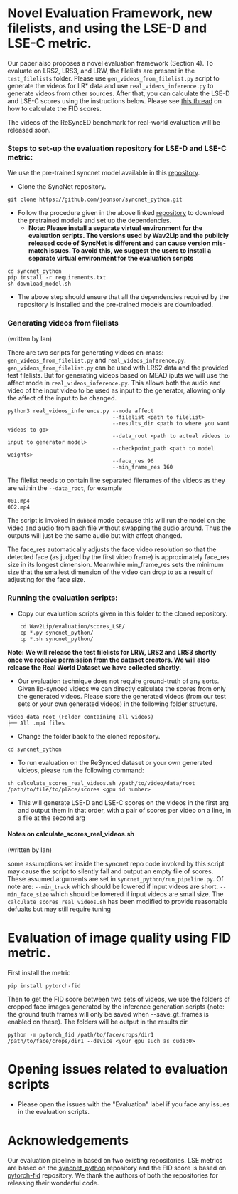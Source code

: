 # Novel Evaluation Framework, new filelists, and using the LSE-D and LSE-C metric.

Our paper also proposes a novel evaluation framework (Section 4). To evaluate on LRS2, LRS3, and LRW, the filelists are present in the `test_filelists` folder. Please use `gen_videos_from_filelist.py` script to generate the videos for LR* data and use `real_videos_inference.py` to generate videos from other sources. After that, you can calculate the LSE-D and LSE-C scores using the instructions below. Please see [this thread](https://github.com/Rudrabha/Wav2Lip/issues/22#issuecomment-712825380) on how to calculate the FID scores. 

The videos of the ReSyncED benchmark for real-world evaluation will be released soon. 

### Steps to set-up the evaluation repository for LSE-D and LSE-C metric:
We use the pre-trained syncnet model available in this [repository](https://github.com/joonson/syncnet_python). 

* Clone the SyncNet repository.
``` 
git clone https://github.com/joonson/syncnet_python.git 
```
* Follow the procedure given in the above linked [repository](https://github.com/joonson/syncnet_python) to download the pretrained models and set up the dependencies. 
    * **Note: Please install a separate virtual environment for the evaluation scripts. The versions used by Wav2Lip and the publicly released code of SyncNet is different and can cause version mis-match issues. To avoid this, we suggest the users to install a separate virtual environment for the evaluation scripts**
```
cd syncnet_python
pip install -r requirements.txt
sh download_model.sh
```
* The above step should ensure that all the dependencies required by the repository is installed and the pre-trained models are downloaded.
### Generating videos from filelists
(written by Ian)

There are two scripts for generating videos en-mass: `gen_videos_from_filelist.py` and `real_videos_inference.py`.
`gen_videos_from_filelist.py` can be used with LRS2 data and the provided test filelists. But for generating videos based on MEAD iputs we will use the affect mode in `real_videos_inference.py`. This allows both the audio and video of the input video to be used as input to the generator, allowing only the affect of the input to be changed.
```
python3 real_videos_inference.py --mode affect 
                                 --filelist <path to filelist>
                                 --results_dir <path to where you want videos to go>
                                 --data_root <path to actual videos to input to generator model>
                                 --checkpoint_path <path to model weights>
                                 --face_res 96
                                 --min_frame_res 160
```
The filelist needs to contain line separated filenames of the videos as they are within the `--data_root`, for example
```
001.mp4
002.mp4
```
The script is invoked in `dubbed` mode because this will run the nodel on the video and audio from each file without swapping
the audio around. Thus the outputs will just be the same audio but with affect changed.

The face_res automatically adjusts the face video resolution so that the detected face (as judged by the first video frame)
is approximately face_res size in its longest dimension. Meanwhile min_frame_res sets the minimum size that the smallest
dimension of the video can drop to as a result of adjusting for the face size.

### Running the evaluation scripts:
* Copy our evaluation scripts given in this folder to the cloned repository.
```  
    cd Wav2Lip/evaluation/scores_LSE/
    cp *.py syncnet_python/
    cp *.sh syncnet_python/ 
```
**Note: We will release the test filelists for LRW, LRS2 and LRS3 shortly once we receive permission from the dataset creators. We will also release the Real World Dataset we have collected shortly.**

* Our evaluation technique does not require ground-truth of any sorts. Given lip-synced videos we can directly calculate the scores from only the generated videos. Please store the generated videos (from our test sets or your own generated videos) in the following folder structure.
```
video data root (Folder containing all videos)
├── All .mp4 files
```
* Change the folder back to the cloned repository. 
```
cd syncnet_python
```

* To run evaluation on the ReSynced dataset or your own generated videos, please run the following command:
```
sh calculate_scores_real_videos.sh /path/to/video/data/root /path/to/file/to/place/scores <gpu id number>
```
* This will generate LSE-D and LSE-C scores on the videos in the first arg and output them in that order, with a pair of
scores per video on a line, in a file at the second arg

#### Notes on calculate_scores_real_videos.sh
(written by Ian)

some assumptions set inside the syncnet repo code invoked by this script may cause the script to silently fail and output
an empty file of scores. These assumed arguments are set in `syncnet_python/run_pipeline.py`. Of note are: 
`--min_track` which should be lowered if input videos are short. `--min_face_size` which should be lowered if input videos
are small size. The `calculate_scores_real_videos.sh` has been modified to provide reasonable defualts but may still require tuning

# Evaluation of image quality using FID metric.
First install the metric
```
pip install pytorch-fid
```

Then to get the FID score between two sets of videos, we use the folders of cropped face images generated by the inference generation scripts
(note: the ground truth frames will only be saved when --save_gt_frames is enabled on these). The folders will be output in the results dir.
```
python -m pytorch_fid /path/to/face/crops/dir1 /path/to/face/crops/dir1 --device <your gpu such as cuda:0>
```


# Opening issues related to evaluation scripts
* Please open the issues with the "Evaluation" label if you face any issues in the evaluation scripts. 

# Acknowledgements
Our evaluation pipeline in based on two existing repositories. LSE metrics are based on the [syncnet_python](https://github.com/joonson/syncnet_python) repository and the FID score is based on [pytorch-fid](https://github.com/mseitzer/pytorch-fid) repository. We thank the authors of both the repositories for releasing their wonderful code.



